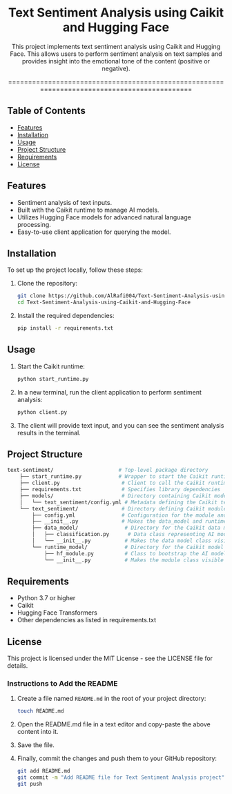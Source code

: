 <div align="center">

# Text Sentiment Analysis using Caikit and Hugging Face

This project implements text sentiment analysis using Caikit and Hugging Face. This allows users to perform sentiment analysis on text samples and provides insight into the emotional tone of the content (positive or negative).

============================================================================================
</div>

## Table of Contents

- [Features](#features)
- [Installation](#installation)
- [Usage](#usage)
- [Project Structure](#project-structure)
- [Requirements](#requirements)
- [License](#license)

## Features

- Sentiment analysis of text inputs.
- Built with the Caikit runtime to manage AI models.
- Utilizes Hugging Face models for advanced natural language processing.
- Easy-to-use client application for querying the model.

## Installation

To set up the project locally, follow these steps:

1. Clone the repository:

   ```bash
   git clone https://github.com/AlRafi004/Text-Sentiment-Analysis-using-Caikit-and-Hugging-Face.git
   cd Text-Sentiment-Analysis-using-Caikit-and-Hugging-Face

2. Install the required dependencies:
   
   ```bash
   pip install -r requirements.txt

## Usage

1. Start the Caikit runtime:

   ```bash
   python start_runtime.py

2. In a new terminal, run the client application to perform sentiment analysis:

   ```bash
   python client.py

3. The client will provide text input, and you can see the sentiment analysis results in the terminal.

## Project Structure

```bash
text-sentiment/                     # Top-level package directory
    ├── start_runtime.py            # Wrapper to start the Caikit runtime as a gRPC server
    ├── client.py                    # Client to call the Caikit runtime for inference
    ├── requirements.txt             # Specifies library dependencies
    ├── models/                      # Directory containing Caikit model metadata and artifacts
    │   └── text_sentiment/config.yml # Metadata defining the Caikit text sentiment model
    └── text_sentiment/              # Directory defining Caikit module(s)
        ├── config.yml               # Configuration for the module and model input/output
        ├── __init__.py              # Makes the data_model and runtime_model packages visible
        ├── data_model/               # Directory for the Caikit data model
        │   ├── classification.py      # Data class representing AI model attributes
        │   └── __init__.py           # Makes the data model class visible
        └── runtime_model/            # Directory for the Caikit model wrapper
            ├── hf_module.py          # Class to bootstrap the AI model in Caikit
            └── __init__.py           # Makes the module class visible

```

## Requirements

* Python 3.7 or higher
* Caikit
* Hugging Face Transformers
* Other dependencies as listed in requirements.txt

## License

This project is licensed under the MIT License - see the LICENSE file for details.

### Instructions to Add the README

1. Create a file named `README.md` in the root of your project directory:

   ```bash
   touch README.md

2. Open the README.md file in a text editor and copy-paste the above content into it.

3. Save the file.

4. Finally, commit the changes and push them to your GitHub repository:

   ```bash
   git add README.md
   git commit -m "Add README file for Text Sentiment Analysis project"
   git push
